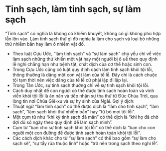 # Tinh sạch, làm tinh sạch, sự làm sạch

“Tinh sạch” có nghĩa là không có khiếm khuyết, không có gì không phù hợp lẫn lộn vào. Làm tinh sạch thứ gì đó nghĩa là làm cho sạch và loại bỏ những thứ nhiễm bẩn hay làm ô nhiễm vật đó.  
- Theo luật Cựu Ước, “làm tinh sạch” và “sự làm sạch” chủ yếu chỉ về việc làm sạch những thứ khiến một vật hay một người bị ô uế theo quy định lễ nghi chẳng hạn như bệnh tật, chất dịch của cơ thể hoặc sinh con. 
- Trong Cựu Ước cũng có luật quy định cách làm tinh sạch khỏi tội lỗi, thông thường là dâng một con vật làm của tế lễ. Đây chỉ là cách chuộc tội tạm thời nên việc dâng của tế lễ cứ phải lập đi lặp lại. 
- Trong Tân Ước, sự tinh sạch thường chỉ về sự tinh sạch khỏi tội lỗi. 
- Cách duy nhất để con người có thể được tinh sạch hoàn toàn và vĩnh viễn khỏi tội lỗi là ăn năn và tiếp nhận sự tha thứ từ Đức Chúa Trời, qua lòng tin nơi Chúa Giê-xu và sự hy sinh của Ngài. 
Gợi ý dịch:
- Thuật ngữ “làm tinh sạch” có thể được dịch là “làm cho tinh sạch”, “làm sạch”, “làm sạch khỏi thứ nhiễm bẩn” hay “từ bỏ mọi tội lỗi”. 
- Một cụm từ như “khi kỳ tinh sạch đã mãn” có thể dịch là “khi họ đã chờ đợi đủ số ngày theo quy định để làm sạch mình”.
- Cụm từ “ban cho sự tinh sạch khỏi tội lỗi” có thể dịch là “ban cho con người một con đường để được tinh sạch hoàn toàn khỏi tội lỗi”. 
- Các cách dịch khác cho từ “sự làm sạch” có thể bao gồm “sự làm cho sạch sẽ”, “sự tẩy rửa thuộc linh” hoặc “trở nên trong sạch theo nghi lễ”.

